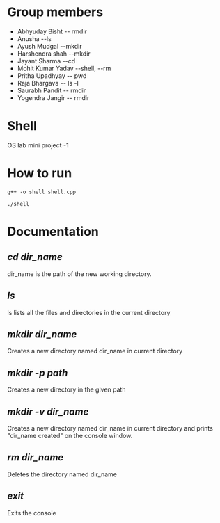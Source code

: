 # Group members
* Abhyuday Bisht -- rmdir
* Anusha --ls
* Ayush Mudgal --mkdir
* Harshendra shah --mkdir
* Jayant Sharma --cd
* Mohit Kumar Yadav --shell, --rm
* Pritha Upadhyay     -- pwd
* Raja Bhargava       -- ls -l
* Saurabh Pandit      -- rmdir
* Yogendra Jangir     -- rmdir

# Shell
OS lab mini project -1

# How to run
`g++ -o shell shell.cpp`

`./shell`

# Documentation

## *cd dir_name*

dir_name is the path of the new working directory.

## *ls*
ls lists all the files and directories in the current directory

## *mkdir dir_name*
Creates a new directory named dir_name in current directory

## *mkdir -p path*
Creates a new directory in the given path

## *mkdir -v dir_name*
Creates a new directory named dir_name in current directory and prints "dir_name created" on the console window.

## *rm dir_name*
Deletes the directory named dir_name

## *exit*
Exits the console
